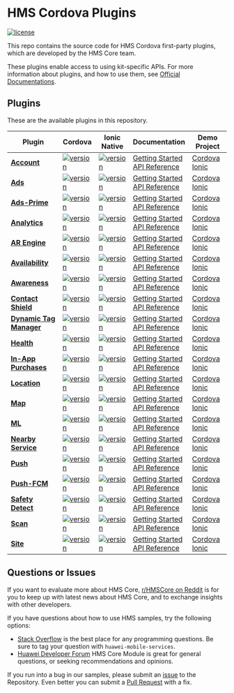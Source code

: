 # HMS Cordova Plugins

[![license](https://img.shields.io/badge/license-Apache--2.0-green)](./LICENSE)

This repo contains the source code for HMS Cordova first-party plugins, which are developed by the HMS Core team.

These plugins enable access to using kit-specific APIs. For more information
about plugins, and how to use them, see
[Official Documentations](https://developer.huawei.com/consumer/en/doc/overview/HMS-Core-Plugin?ha_source=hms1).

## Plugins

These are the available plugins in this repository.

| Plugin | Cordova | Ionic Native | Documentation | Demo Project |
| --- | --- | --- | --- | --- |
| [**Account**](./cordova-plugin-hms-account) | [![version](https://img.shields.io/npm/v/@hmscore/cordova-plugin-hms-account?color=%23ed2a1c&style=for-the-badge)](https://www.npmjs.com/package/@hmscore/cordova-plugin-hms-account) | [![version](https://img.shields.io/npm/v/@hmscore/ionic-native-hms-account?color=%23ed2a1c&style=for-the-badge)](https://www.npmjs.com/package/@hmscore/ionic-native-hms-account) | [Getting Started](https://developer.huawei.com/consumer/en/doc/development/HMS-Plugin-Guides/introduction-0000001051006397?ha_source=hms1) <br/> [API Reference](https://developer.huawei.com/consumer/en/doc/development/HMS-Plugin-References-V1/overview-0000001050767539-V1?ha_source=hms1) | [Cordova](./cordova-plugin-hms-account/example/cordova) <br/> [Ionic](./cordova-plugin-hms-account/example/ionic) |
| [**Ads**](./cordova-plugin-hms-ads) | [![version](https://img.shields.io/npm/v/@hmscore/cordova-plugin-hms-ads?color=%23ed2a1c&style=for-the-badge)](https://www.npmjs.com/package/@hmscore/cordova-plugin-hms-ads) | [![version](https://img.shields.io/npm/v/@hmscore/ionic-native-hms-ads?color=%23ed2a1c&style=for-the-badge)](https://www.npmjs.com/package/@hmscore/ionic-native-hms-ads) | [Getting Started](https://developer.huawei.com/consumer/en/doc/development/HMS-Plugin-Guides/introduction-0000001050437673?ha_source=hms1) <br/> [API Reference](https://developer.huawei.com/consumer/en/doc/development/HMS-Plugin-References-V1/ads-0000001050200658-V1?ha_source=hms1) | [Cordova](./cordova-plugin-hms-ads/example/cordova) <br/> [Ionic](./cordova-plugin-hms-ads/example/ionic) |
| [**Ads-Prime**](./cordova-plugin-hms-adsprime) | [![version](https://img.shields.io/npm/v/@hmscore/cordova-plugin-hms-adsprime?color=%23ed2a1c&style=for-the-badge)](https://www.npmjs.com/package/@hmscore/cordova-plugin-hms-adsprime) | [![version](https://img.shields.io/npm/v/@hmscore/ionic-native-hms-adsprime?color=%23ed2a1c&style=for-the-badge)](https://www.npmjs.com/package/@hmscore/ionic-native-hms-adsprime) | [Getting Started](https://developer.huawei.com/consumer/en/doc/development/HMS-Plugin-Guides/introduction-0000001050437673?ha_source=hms1) <br/> [API Reference](https://developer.huawei.com/consumer/en/doc/development/HMS-Plugin-References-V1/ads-0000001050200658-V1?ha_source=hms1) | [Cordova](./cordova-plugin-hms-adsprime/example/cordova) <br/> [Ionic](./cordova-plugin-hms-adsprime/example/ionic) |
| [**Analytics**](./cordova-plugin-hms-analytics) | [![version](https://img.shields.io/npm/v/@hmscore/cordova-plugin-hms-analytics?color=%23ed2a1c&style=for-the-badge)](https://www.npmjs.com/package/@hmscore/cordova-plugin-hms-analytics) | [![version](https://img.shields.io/npm/v/@hmscore/ionic-native-hms-analytics?color=%23ed2a1c&style=for-the-badge)](https://www.npmjs.com/package/@hmscore/ionic-native-hms-analytics) | [Getting Started](https://developer.huawei.com/consumer/en/doc/development/HMS-Plugin-Guides/introduction-0000001050134725?ha_source=hms1) <br/> [API Reference](https://developer.huawei.com/consumer/en/doc/development/HMS-Plugin-References-V1/overview-0000001050132806-V1?ha_source=hms1) | [Cordova](./cordova-plugin-hms-analytics/example/cordova) <br/> [Ionic](./cordova-plugin-hms-analytics/example/ionic) |
| [**AR Engine**](./cordova-plugin-hms-ar) | [![version](https://img.shields.io/npm/v/@hmscore/cordova-plugin-hms-ar?color=%23ed2a1c&style=for-the-badge)](https://www.npmjs.com/package/@hmscore/cordova-plugin-hms-ar) | [![version](https://img.shields.io/npm/v/@hmscore/ionic-native-hms-ar?color=%23ed2a1c&style=for-the-badge)](https://www.npmjs.com/package/@hmscore/ionic-native-hms-ar) | [Getting Started](https://developer.huawei.com/consumer/en/doc/development/HMS-Plugin-Guides/introduction-0000001059697332?ha_source=hms1) <br/> [API Reference](https://developer.huawei.com/consumer/en/doc/development/HMS-Plugin-References-V1/overview-0000001059547578-V1?ha_source=hms1) | [Cordova](./cordova-plugin-hms-ar/example/cordova) <br/> [Ionic](./cordova-plugin-hms-ar/example/ionic) |
| [**Availability**](./cordova-plugin-hms-availability) | [![version](https://img.shields.io/npm/v/@hmscore/cordova-plugin-hms-availability?color=%23ed2a1c&style=for-the-badge)](https://www.npmjs.com/package/@hmscore/cordova-plugin-hms-availability) | [![version](https://img.shields.io/npm/v/@hmscore/ionic-native-hms-availability?color=%23ed2a1c&style=for-the-badge)](https://www.npmjs.com/package/@hmscore/ionic-native-hms-availability) | [Getting Started](https://developer.huawei.com/consumer/en/doc/development/HMS-Plugin-Guides/introduction-0000001133045241?ha_source=hms1) <br/> [API Reference](https://developer.huawei.com/consumer/en/doc/development/HMS-Plugin-References-V1/overview-0000001132809341-V1?ha_source=hms1) | [Cordova](./cordova-plugin-hms-availability/example/cordova) <br/> [Ionic](./cordova-plugin-hms-availability/example/ionic) |
| [**Awareness**](./cordova-plugin-hms-awareness) | [![version](https://img.shields.io/npm/v/@hmscore/cordova-plugin-hms-awareness?color=%23ed2a1c&style=for-the-badge)](https://www.npmjs.com/package/@hmscore/cordova-plugin-hms-awareness) | [![version](https://img.shields.io/npm/v/@hmscore/ionic-native-hms-awareness?color=%23ed2a1c&style=for-the-badge)](https://www.npmjs.com/package/@hmscore/ionic-native-hms-awareness) | [Getting Started](https://developer.huawei.com/consumer/en/doc/development/HMS-Plugin-Guides/introduction-0000001064365517?ha_source=hms1) <br/> [API Reference](https://developer.huawei.com/consumer/en/doc/development/HMS-Plugin-References-V1/overview-0000001072952026-V1?ha_source=hms1) | [Cordova](./cordova-plugin-hms-awareness/example/cordova) <br/> [Ionic](./cordova-plugin-hms-awareness/example/ionic) |
| [**Contact Shield**](./cordova-plugin-hms-contactshield) | [![version](https://img.shields.io/npm/v/@hmscore/cordova-plugin-hms-contactshield?color=%23ed2a1c&style=for-the-badge)](https://www.npmjs.com/package/@hmscore/cordova-plugin-hms-contactshield) | [![version](https://img.shields.io/npm/v/@hmscore/ionic-native-hms-contactshield?color=%23ed2a1c&style=for-the-badge)](https://www.npmjs.com/package/@hmscore/ionic-native-hms-contactshield) | [Getting Started](https://developer.huawei.com/consumer/en/doc/development/HMS-Plugin-Guides/introduction-0000001071927875?ha_source=hms1) <br/> [API Reference](https://developer.huawei.com/consumer/en/doc/development/HMS-Plugin-References-V1/overview-0000001071687323-V1?ha_source=hms1) | [Cordova](./cordova-plugin-hms-contactshield/example/cordova) <br/> [Ionic](./cordova-plugin-hms-contactshield/example/ionic) |
| [**Dynamic Tag Manager**](./cordova-plugin-hms-dtm) | [![version](https://img.shields.io/npm/v/@hmscore/cordova-plugin-hms-dtm?color=%23ed2a1c&style=for-the-badge)](https://www.npmjs.com/package/@hmscore/cordova-plugin-hms-dtm) | [![version](https://img.shields.io/npm/v/@hmscore/ionic-native-hms-dtm?color=%23ed2a1c&style=for-the-badge)](https://www.npmjs.com/package/@hmscore/ionic-native-hms-dtm) | [Getting Started](https://developer.huawei.com/consumer/en/doc/development/HMS-Plugin-Guides/introduction-0000001059610277?ha_source=hms1) <br/> [API Reference](https://developer.huawei.com/consumer/en/doc/development/HMS-Plugin-References-V1/overview-0000001061977436-V1?ha_source=hms1) | [Cordova](./cordova-plugin-hms-dtm/example/cordova) <br/> [Ionic](./cordova-plugin-hms-dtm/example/ionic) |
| [**Health**](./cordova-plugin-hms-health) | [![version](https://img.shields.io/npm/v/@hmscore/cordova-plugin-hms-health?color=%23ed2a1c&style=for-the-badge)](https://www.npmjs.com/package/@hmscore/cordova-plugin-hms-health) | [![version](https://img.shields.io/npm/v/@hmscore/ionic-native-hms-health?color=%23ed2a1c&style=for-the-badge)](https://www.npmjs.com/package/@hmscore/ionic-native-hms-health) | [Getting Started](https://developer.huawei.com/consumer/en/doc/development/HMS-Plugin-Guides/about-huawei-health-kit-0000001074479470?ha_source=hms1) <br/> [API Reference](https://developer.huawei.com/consumer/en/doc/development/HMS-Plugin-References-V1/overview-0000001073682529-V1?ha_source=hms1) | [Cordova](./cordova-plugin-hms-health/example/cordova) <br/> [Ionic](./cordova-plugin-hms-health/example/ionic) |
| [**In-App Purchases**](./cordova-plugin-hms-iap) | [![version](https://img.shields.io/npm/v/@hmscore/cordova-plugin-hms-iap?color=%23ed2a1c&style=for-the-badge)](https://www.npmjs.com/package/@hmscore/cordova-plugin-hms-iap) | [![version](https://img.shields.io/npm/v/@hmscore/ionic-native-hms-iap?color=%23ed2a1c&style=for-the-badge)](https://www.npmjs.com/package/@hmscore/ionic-native-hms-iap) | [Getting Started](https://developer.huawei.com/consumer/en/doc/development/HMS-Plugin-Guides/introduction-0000001050132986?ha_source=hms1) <br/> [API Reference](https://developer.huawei.com/consumer/en/doc/development/HMS-Plugin-References-V1/overview-0000001059258027-V1?ha_source=hms1) | [Cordova](./cordova-plugin-hms-iap/example/cordova) <br/> [Ionic](./cordova-plugin-hms-iap/example/ionic) |
| [**Location**](./cordova-plugin-hms-location) | [![version](https://img.shields.io/npm/v/@hmscore/cordova-plugin-hms-location?color=%23ed2a1c&style=for-the-badge)](https://www.npmjs.com/package/@hmscore/cordova-plugin-hms-location) | [![version](https://img.shields.io/npm/v/@hmscore/ionic-native-hms-location?color=%23ed2a1c&style=for-the-badge)](https://www.npmjs.com/package/@hmscore/ionic-native-hms-location) | [Getting Started](https://developer.huawei.com/consumer/en/doc/development/HMS-Plugin-Guides/introduction-0000001050140246?ha_source=hms1) <br/> [API Reference](https://developer.huawei.com/consumer/en/doc/development/HMS-Plugin-References-V1/overview-0000001050140386-V1?ha_source=hms1) | [Cordova](./cordova-plugin-hms-location/example/cordova) <br/> [Ionic](./cordova-plugin-hms-location/example/ionic) |
| [**Map**](./cordova-plugin-hms-map) | [![version](https://img.shields.io/npm/v/@hmscore/cordova-plugin-hms-map?color=%23ed2a1c&style=for-the-badge)](https://www.npmjs.com/package/@hmscore/cordova-plugin-hms-map) | [![version](https://img.shields.io/npm/v/@hmscore/ionic-native-hms-map?color=%23ed2a1c&style=for-the-badge)](https://www.npmjs.com/package/@hmscore/ionic-native-hms-map) | [Getting Started](https://developer.huawei.com/consumer/en/doc/development/HMS-Plugin-Guides/introduction-0000001050329204?ha_source=hms1) <br/> [API Reference](https://developer.huawei.com/consumer/en/doc/development/HMS-Plugin-References-V1/overview-0000001050443477-V1?ha_source=hms1) | [Cordova](./cordova-plugin-hms-map/example/cordova) <br/> [Ionic](./cordova-plugin-hms-map/example/ionic) |
| [**ML**](./cordova-plugin-hms-ml) | [![version](https://img.shields.io/npm/v/@hmscore/cordova-plugin-hms-ml?color=%23ed2a1c&style=for-the-badge)](https://www.npmjs.com/package/@hmscore/cordova-plugin-hms-ml) | [![version](https://img.shields.io/npm/v/@hmscore/ionic-native-hms-ml?color=%23ed2a1c&style=for-the-badge)](https://www.npmjs.com/package/@hmscore/ionic-native-hms-ml) | [Getting Started](https://developer.huawei.com/consumer/en/doc/development/HMS-Plugin-Guides/introduction-0000001050765773?ha_source=hms1) <br/> [API Reference](https://developer.huawei.com/consumer/en/doc/development/HMS-Plugin-References-V1/introduction-0000001051088632-V1?ha_source=hms1) | [Cordova](./cordova-plugin-hms-ml/example/cordova) <br/> [Ionic](./cordova-plugin-hms-ml/example/ionic) |
| [**Nearby Service**](./cordova-plugin-hms-nearby) | [![version](https://img.shields.io/npm/v/@hmscore/cordova-plugin-hms-nearby?color=%23ed2a1c&style=for-the-badge)](https://www.npmjs.com/package/@hmscore/cordova-plugin-hms-nearby) | [![version](https://img.shields.io/npm/v/@hmscore/ionic-native-hms-nearby?color=%23ed2a1c&style=for-the-badge)](https://www.npmjs.com/package/@hmscore/ionic-native-hms-nearby) | [Getting Started](https://developer.huawei.com/consumer/en/doc/development/HMS-Plugin-Guides/introduction-0000001062870688?ha_source=hms1) <br/> [API Reference](https://developer.huawei.com/consumer/en/doc/development/HMS-Plugin-References-V1/overview-0000001063051862-V1?ha_source=hms1) | [Cordova](./cordova-plugin-hms-nearby/example/cordova) <br/> [Ionic](./cordova-plugin-hms-nearby/example/ionic) |
| [**Push**](./cordova-plugin-hms-push) | [![version](https://img.shields.io/npm/v/@hmscore/cordova-plugin-hms-push?color=%23ed2a1c&style=for-the-badge)](https://www.npmjs.com/package/@hmscore/cordova-plugin-hms-push) | [![version](https://img.shields.io/npm/v/@hmscore/ionic-native-hms-push?color=%23ed2a1c&style=for-the-badge)](https://www.npmjs.com/package/@hmscore/ionic-native-hms-push) | [Getting Started](https://developer.huawei.com/consumer/en/doc/development/HMS-Plugin-Guides/introduction-0000001050135701?ha_source=hms1) <br/> [API Reference](https://developer.huawei.com/consumer/en/doc/development/HMS-Plugin-References-V1/overview-0000001050133780-V1?ha_source=hms1) | [Cordova](./cordova-plugin-hms-push/example/cordova) <br/> [Ionic](./cordova-plugin-hms-push/example/ionic) |
| [**Push-FCM**](./cordova-plugin-hms-pushfcm) | [![version](https://img.shields.io/npm/v/@hmscore/cordova-plugin-hms-pushfcm?color=%23ed2a1c&style=for-the-badge)](https://www.npmjs.com/package/@hmscore/cordova-plugin-hms-pushfcm) | [![version](https://img.shields.io/npm/v/@hmscore/ionic-native-hms-pushfcm?color=%23ed2a1c&style=for-the-badge)](https://www.npmjs.com/package/@hmscore/ionic-native-hms-pushfcm) | [Getting Started](https://developer.huawei.com/consumer/en/doc/development/HMS-Plugin-Guides/introduction-0000001050135701?ha_source=hms1) <br/> [API Reference](https://developer.huawei.com/consumer/en/doc/development/HMS-Plugin-References-V1/overview-0000001238776269-V1?ha_source=hms1) | [Cordova](./cordova-plugin-hms-pushfcm/example/cordova) <br/> [Ionic](./cordova-plugin-hms-pushfcm/example/ionic) |
| [**Safety Detect**](./cordova-plugin-hms-safetydetect) | [![version](https://img.shields.io/npm/v/@hmscore/cordova-plugin-hms-safetydetect?color=%23ed2a1c&style=for-the-badge)](https://www.npmjs.com/package/@hmscore/cordova-plugin-hms-safetydetect) | [![version](https://img.shields.io/npm/v/@hmscore/ionic-native-hms-safetydetect?color=%23ed2a1c&style=for-the-badge)](https://www.npmjs.com/package/@hmscore/ionic-native-hms-safetydetect) | [Getting Started](https://developer.huawei.com/consumer/en/doc/development/HMS-Plugin-Guides/introduction-0000001055426855?ha_source=hms1) <br/> [API Reference](https://developer.huawei.com/consumer/en/doc/development/HMS-Plugin-References-V1/overview-0000001055428828-V1?ha_source=hms1) | [Cordova](./cordova-plugin-hms-safetydetect/example/cordova) <br/> [Ionic](./cordova-plugin-hms-safetydetect/example/ionic) |
| [**Scan**](./cordova-plugin-hms-scan) | [![version](https://img.shields.io/npm/v/@hmscore/cordova-plugin-hms-scan?color=%23ed2a1c&style=for-the-badge)](https://www.npmjs.com/package/@hmscore/cordova-plugin-hms-scan) | [![version](https://img.shields.io/npm/v/@hmscore/ionic-native-hms-scan?color=%23ed2a1c&style=for-the-badge)](https://www.npmjs.com/package/@hmscore/ionic-native-hms-scan) | [Getting Started](https://developer.huawei.com/consumer/en/doc/development/HMS-Plugin-Guides/introduction-0000001057398487?ha_source=hms1) <br/> [API Reference](https://developer.huawei.com/consumer/en/doc/development/HMS-Plugin-References-V1/overview-0000001057118137-V1?ha_source=hms1) | [Cordova](./cordova-plugin-hms-scan/example/cordova) <br/> [Ionic](./cordova-plugin-hms-scan/example/ionic) |
| [**Site**](./cordova-plugin-hms-site) | [![version](https://img.shields.io/npm/v/@hmscore/cordova-plugin-hms-site?color=%23ed2a1c&style=for-the-badge)](https://www.npmjs.com/package/@hmscore/cordova-plugin-hms-site) | [![version](https://img.shields.io/npm/v/@hmscore/ionic-native-hms-site?color=%23ed2a1c&style=for-the-badge)](https://www.npmjs.com/package/@hmscore/ionic-native-hms-site) | [Getting Started](https://developer.huawei.com/consumer/en/doc/development/HMS-Plugin-Guides/version-change-history-0000001050175533?ha_source=hms1) <br/> [API Reference](https://developer.huawei.com/consumer/en/doc/development/HMS-Plugin-References-V1/overview-0000001050178899-V1?ha_source=hms1) | [Cordova](./cordova-plugin-hms-site/example/cordova) <br/> [Ionic](./cordova-plugin-hms-site/example/ionic) |

## Questions or Issues

If you want to evaluate more about HMS Core, [r/HMSCore on Reddit](https://www.reddit.com/r/HuaweiDevelopers/) is for you to keep up with latest news about HMS Core, and to exchange insights with other developers.

If you have questions about how to use HMS samples, try the following options:

- [Stack Overflow](https://stackoverflow.com/questions/tagged/huawei-mobile-services) is the best place for any programming questions. Be sure to tag your question with `huawei-mobile-services`.
- [Huawei Developer Forum](https://forums.developer.huawei.com/forumPortal/en/home?fid=0101187876626530001?ha_source=hms1) HMS Core Module is great for general questions, or seeking recommendations and opinions.

If you run into a bug in our samples, please submit an [issue](https://github.com/HMS-Core/hms-cordova-plugin/issues) to the Repository. Even better you can submit a [Pull Request](https://github.com/HMS-Core/hms-cordova-plugin/pulls) with a fix.
